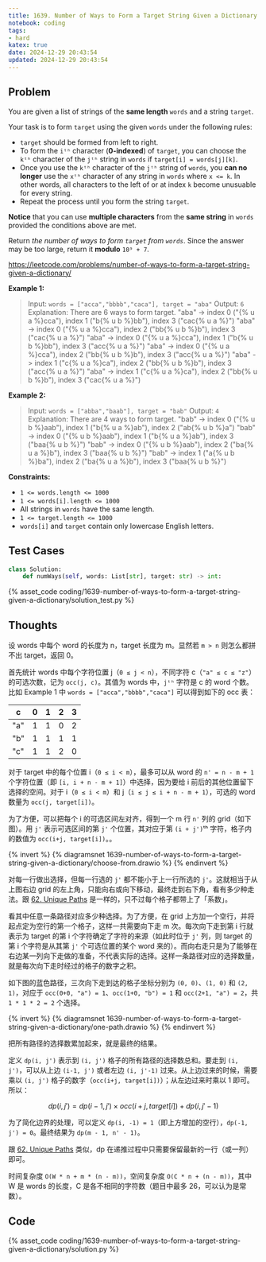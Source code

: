 ```yaml
---
title: 1639. Number of Ways to Form a Target String Given a Dictionary
notebook: coding
tags:
- hard
katex: true
date: 2024-12-29 20:43:54
updated: 2024-12-29 20:43:54
---
```

## Problem

You are given a list of strings of the **same length** `words` and a string `target`.

Your task is to form `target` using the given `words` under the following rules:

- `target` should be formed from left to right.
- To form the `iᵗʰ` character (**0-indexed**) of `target`, you can choose the `kᵗʰ` character of the `jᵗʰ` string in `words` if `target[i] = words[j][k]`.
- Once you use the `kᵗʰ` character of the `jᵗʰ` string of `words`, you **can no longer** use the `xᵗʰ` character of any string in `words` where `x <= k`. In other words, all characters to the left of or at index `k` become unusuable for every string.
- Repeat the process until you form the string `target`.

**Notice** that you can use **multiple characters** from the **same string** in `words` provided the conditions above are met.

Return _the number of ways to form `target` from `words`_. Since the answer may be too large, return it **modulo** `10⁹ + 7`.

<https://leetcode.com/problems/number-of-ways-to-form-a-target-string-given-a-dictionary/>

**Example 1:**

> Input: `words = ["acca","bbbb","caca"], target = "aba"`
> Output: `6`
> Explanation: There are 6 ways to form target.
> "aba" -> index 0 ("{% u a %}cca"), index 1 ("b{% u b %}bb"), index 3 ("cac{% u a %}")
> "aba" -> index 0 ("{% u a %}cca"), index 2 ("bb{% u b %}b"), index 3 ("cac{% u a %}")
> "aba" -> index 0 ("{% u a %}cca"), index 1 ("b{% u b %}bb"), index 3 ("acc{% u a %}")
> "aba" -> index 0 ("{% u a %}cca"), index 2 ("bb{% u b %}b"), index 3 ("acc{% u a %}")
> "aba" -> index 1 ("c{% u a %}ca"), index 2 ("bb{% u b %}b"), index 3 ("acc{% u a %}")
> "aba" -> index 1 ("c{% u a %}ca"), index 2 ("bb{% u b %}b"), index 3 ("cac{% u a %}")

**Example 2:**

> Input: `words = ["abba","baab"], target = "bab"`
> Output: `4`
> Explanation: There are 4 ways to form target.
> "bab" -> index 0 ("{% u b %}aab"), index 1 ("b{% u a %}ab"), index 2 ("ab{% u b %}a")
> "bab" -> index 0 ("{% u b %}aab"), index 1 ("b{% u a %}ab"), index 3 ("baa{% u b %}")
> "bab" -> index 0 ("{% u b %}aab"), index 2 ("ba{% u a %}b"), index 3 ("baa{% u b %}")
> "bab" -> index 1 ("a{% u b %}ba"), index 2 ("ba{% u a %}b"), index 3 ("baa{% u b %}")

**Constraints:**

- `1 <= words.length <= 1000`
- `1 <= words[i].length <= 1000`
- All strings in `words` have the same length.
- `1 <= target.length <= 1000`
- `words[i]` and `target` contain only lowercase English letters.

## Test Cases

``` python
class Solution:
    def numWays(self, words: List[str], target: str) -> int:
```

{% asset_code coding/1639-number-of-ways-to-form-a-target-string-given-a-dictionary/solution_test.py %}

## Thoughts

设 words 中每个 word 的长度为 n，target 长度为 m。显然若 `m > n` 则怎么都拼不出 target，返回 0。

首先统计 words 中每个字符位置 j（`0 ≤ j < n`），不同字符 c（`"a" ≤ c ≤ "z"`）的可选次数，记为 `occ(j, c)`。其值为 words 中，`jᵗʰ` 字符是 c 的 word 个数。比如 Example 1 中 `words = ["acca","bbbb","caca"]` 可以得到如下的 occ 表：

| c   | 0 | 1 | 2 | 3 |
|-----|---|---|---|---|
| "a" | 1 | 1 | 0 | 2 |
| "b" | 1 | 1 | 1 | 1 |
| "c" | 1 | 1 | 2 | 0 |

对于 target 中的每个位置 i（`0 ≤ i < m`），最多可以从 word 的 `n' = n - m + 1` 个字符位置（即 `[i, i + n - m + 1]`）中选择，因为要给 i 前后的其他位置留下选择的空间。对于 i（`0 ≤ i < m`）和 j（`i ≤ j ≤ i + n - m + 1`），可选的 word 数量为 `occ(j, target[i])`。

为了方便，可以把每个 i 的可选区间左对齐，得到一个 m 行 `n'` 列的 grid（如下图）。用 `j'` 表示可选区间的第 `j'` 个位置，其对应于第 `(i + j')`ᵗʰ 字符，格子内的数值为 `occ(i+j, target[i])`。。

{% invert %}
{% diagramsnet 1639-number-of-ways-to-form-a-target-string-given-a-dictionary/choose-from.drawio %}
{% endinvert %}

对每一行做出选择，但每一行选的 `j'` 都不能小于上一行所选的 `j'`。这就相当于从上图右边 grid 的左上角，只能向右或向下移动，最终走到右下角，看有多少种走法。跟 [62. Unique Paths](62-unique-paths) 是一样的，只不过每个格子都带上了「系数」。

看其中任意一条路径对应多少种选择。为了方便，在 grid 上方加一个空行，并将起点定为空行的第一个格子，这样一共需要向下走 m 次。每次向下走到第 i 行就表示为 target 的第 i 个字符确定了字符的来源（如此时位于 `j'` 列，则 target 的第 i 个字符是从其第 `j'` 个可选位置的某个 word 来的）。而向右走只是为了能够在右边某一列向下走做的准备，不代表实际的选择。这样一条路径对应的选择数量，就是每次向下走时经过的格子的数字之积。

如下图的蓝色路径，三次向下走到达的格子坐标分别为 `(0, 0)`、`(1, 0)` 和 `(2, 1)`，对应于 `occ(0+0, "a") = 1`、`occ(1+0, "b") = 1` 和 `occ(2+1, "a") = 2`，共 `1 * 1 * 2 = 2` 个选择。

{% invert %}
{% diagramsnet 1639-number-of-ways-to-form-a-target-string-given-a-dictionary/one-path.drawio %}
{% endinvert %}

把所有路径的选择数累加起来，就是最终的结果。

定义 `dp(i, j')` 表示到 `(i, j')` 格子的所有路径的选择数总和。要走到 `(i, j')`，可以从上边 `(i-1, j')` 或者左边 `(i, j'-1)` 过来。从上边过来的时候，需要乘以 `(i, j')` 格子的数字（`occ(i+j, target[i])`）；从左边过来时乘以 1 即可。所以：

$$
dp(i,j')=dp(i-1,j')\times occ(i+j, target[i])+dp(i,j'-1)
$$

为了简化边界的处理，可以定义 `dp(i, -1) = 1`（即上方增加的空行），`dp(-1, j') = 0`。最终结果为 `dp(m - 1, n' - 1)`。

跟 [62. Unique Paths](62-unique-paths) 类似，dp 在递推过程中只需要保留最新的一行（或一列）即可。

时间复杂度 `O(W * n + m * (n - m))`，空间复杂度 `O(C * n + (n - m))`，其中 W 是 words 的长度，C 是各不相同的字符数（题目中最多 26，可以认为是常数）。

## Code

{% asset_code coding/1639-number-of-ways-to-form-a-target-string-given-a-dictionary/solution.py %}
